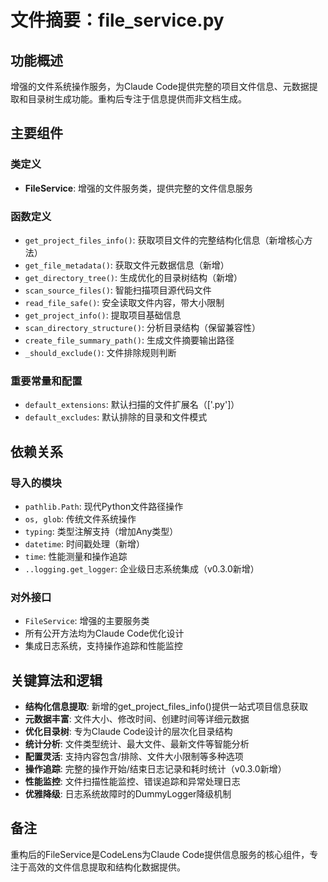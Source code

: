 # 文件摘要：file_service.py

## 功能概述
增强的文件系统操作服务，为Claude Code提供完整的项目文件信息、元数据提取和目录树生成功能。重构后专注于信息提供而非文档生成。

## 主要组件

### 类定义
- **FileService**: 增强的文件服务类，提供完整的文件信息服务

### 函数定义
- `get_project_files_info()`: 获取项目文件的完整结构化信息（新增核心方法）
- `get_file_metadata()`: 获取文件元数据信息（新增）
- `get_directory_tree()`: 生成优化的目录树结构（新增）
- `scan_source_files()`: 智能扫描项目源代码文件
- `read_file_safe()`: 安全读取文件内容，带大小限制
- `get_project_info()`: 提取项目基础信息
- `scan_directory_structure()`: 分析目录结构（保留兼容性）
- `create_file_summary_path()`: 生成文件摘要输出路径
- `_should_exclude()`: 文件排除规则判断

### 重要常量和配置
- `default_extensions`: 默认扫描的文件扩展名（['.py']）
- `default_excludes`: 默认排除的目录和文件模式

## 依赖关系

### 导入的模块
- `pathlib.Path`: 现代Python文件路径操作
- `os, glob`: 传统文件系统操作
- `typing`: 类型注解支持（增加Any类型）
- `datetime`: 时间戳处理（新增）
- `time`: 性能测量和操作追踪
- `..logging.get_logger`: 企业级日志系统集成（v0.3.0新增）

### 对外接口
- `FileService`: 增强的主要服务类
- 所有公开方法均为Claude Code优化设计
- 集成日志系统，支持操作追踪和性能监控

## 关键算法和逻辑
- **结构化信息提取**: 新增的get_project_files_info()提供一站式项目信息获取
- **元数据丰富**: 文件大小、修改时间、创建时间等详细元数据
- **优化目录树**: 专为Claude Code设计的层次化目录结构
- **统计分析**: 文件类型统计、最大文件、最新文件等智能分析
- **配置灵活**: 支持内容包含/排除、文件大小限制等多种选项
- **操作追踪**: 完整的操作开始/结束日志记录和耗时统计（v0.3.0新增）
- **性能监控**: 文件扫描性能监控、错误追踪和异常处理日志
- **优雅降级**: 日志系统故障时的DummyLogger降级机制

## 备注
重构后的FileService是CodeLens为Claude Code提供信息服务的核心组件，专注于高效的文件信息提取和结构化数据提供。
